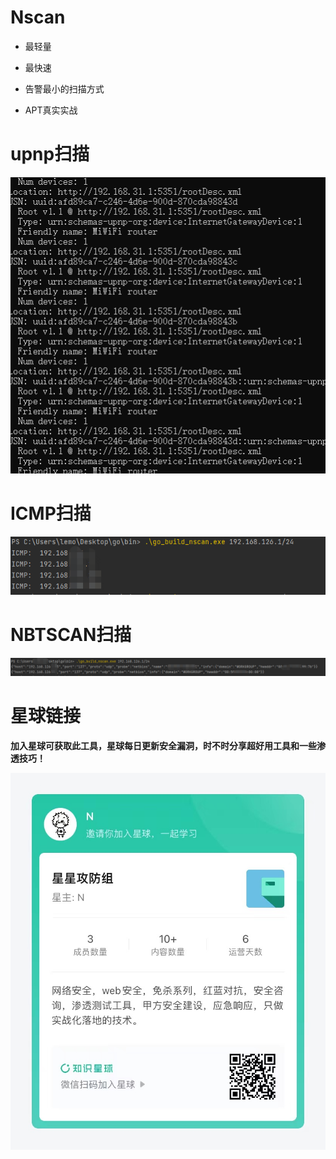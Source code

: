 # Nscan

- 最轻量

- 最快速

- 告警最小的扫描方式

- APT真实实战

# upnp扫描

![upnp](README.assets/upnp.png)

# ICMP扫描

![icmp](README.assets/icmp.png)

# NBTSCAN扫描

![nbt](README.assets/nbt.png)

# 星球链接

**加入星球可获取此工具，星球每日更新安全漏洞，时不时分享超好用工具和一些渗透技巧！**

![qrcode](README.assets/qrcode.jpg)